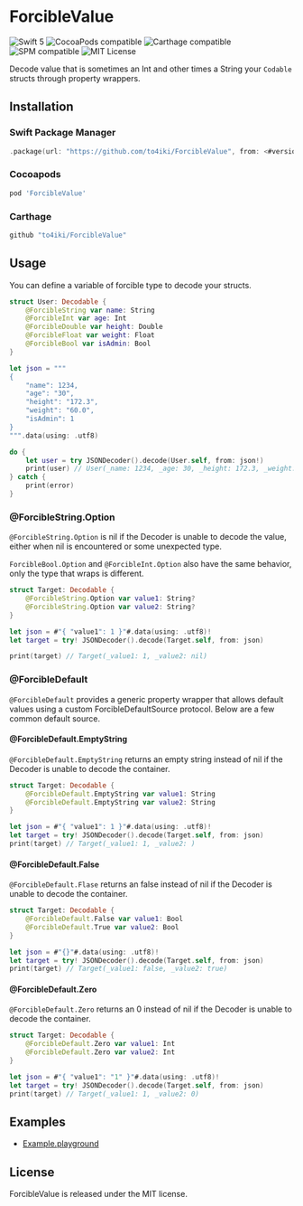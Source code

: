 # ForcibleValue

![Swift 5](https://img.shields.io/badge/swift-5-orange.svg)
![CocoaPods compatible](https://img.shields.io/cocoapods/v/ForcibleValue.svg)
![Carthage compatible](https://img.shields.io/badge/carthage-compatible-brightgreen.svg)
![SPM compatible](https://img.shields.io/badge/SPM-Compatible-brightgreen.svg)
![MIT License](https://img.shields.io/badge/license-MIT-brightgreen.svg)

Decode value that is sometimes an Int and other times a String your `Codable` structs through property wrappers.

## Installation

### Swift Package Manager

```swift
.package(url: "https://github.com/to4iki/ForcibleValue", from: <#version#>)
```

### Cocoapods

```ruby
pod 'ForcibleValue'
```

### Carthage

```ruby
github "to4iki/ForcibleValue"
```

## Usage

You can define a variable of forcible type to decode your structs.

```swift
struct User: Decodable {
    @ForcibleString var name: String
    @ForcibleInt var age: Int
    @ForcibleDouble var height: Double
    @ForcibleFloat var weight: Float
    @ForcibleBool var isAdmin: Bool
}

let json = """
{
    "name": 1234,
    "age": "30",
    "height": "172.3",
    "weight": "60.0",
    "isAdmin": 1
}
""".data(using: .utf8)

do {
    let user = try JSONDecoder().decode(User.self, from: json!)
    print(user) // User(_name: 1234, _age: 30, _height: 172.3, _weight: 60.0, _isAdmin: true)
} catch {
    print(error)
}
```

### @ForcibleString.Option
`@ForcibleString.Option` is nil if the Decoder is unable to decode the value, either when nil is encountered or some unexpected type.

`ForcibleBool.Option` and `@ForcibleInt.Option` also have the same behavior, only the type that wraps is different.

```swift
struct Target: Decodable {
    @ForcibleString.Option var value1: String?
    @ForcibleString.Option var value2: String?
}

let json = #"{ "value1": 1 }"#.data(using: .utf8)!
let target = try! JSONDecoder().decode(Target.self, from: json)

print(target) // Target(_value1: 1, _value2: nil)
```

### @ForcibleDefault
`@ForcibleDefault` provides a generic property wrapper that allows default values using a custom ForcibleDefaultSource protocol.
Below are a few common default source.

#### @ForcibleDefault.EmptyString
`@ForcibleDefault.EmptyString` returns an empty string instead of nil if the Decoder is unable to decode the container.

```swift
struct Target: Decodable {
    @ForcibleDefault.EmptyString var value1: String
    @ForcibleDefault.EmptyString var value2: String
}

let json = #"{ "value1": 1 }"#.data(using: .utf8)!
let target = try! JSONDecoder().decode(Target.self, from: json)
print(target) // Target(_value1: 1, _value2: )
```

#### @ForcibleDefault.False
`@ForcibleDefault.Flase` returns an false instead of nil if the Decoder is unable to decode the container.

```swift
struct Target: Decodable {
    @ForcibleDefault.False var value1: Bool
    @ForcibleDefault.True var value2: Bool
}

let json = #"{}"#.data(using: .utf8)!
let target = try! JSONDecoder().decode(Target.self, from: json)
print(target) // Target(_value1: false, _value2: true)
```

#### @ForcibleDefault.Zero
`@ForcibleDefault.Zero` returns an 0 instead of nil if the Decoder is unable to decode the container.

```swift
struct Target: Decodable {
    @ForcibleDefault.Zero var value1: Int
    @ForcibleDefault.Zero var value2: Int
}

let json = #"{ "value1": "1" }"#.data(using: .utf8)!
let target = try! JSONDecoder().decode(Target.self, from: json)
print(target) // Target(_value1: 1, _value2: 0)
```

## Examples

- [Example.playground](https://github.com/to4iki/ForcibleValue/blob/main/Example.playground/Contents.swift)

## License

ForcibleValue is released under the MIT license.
